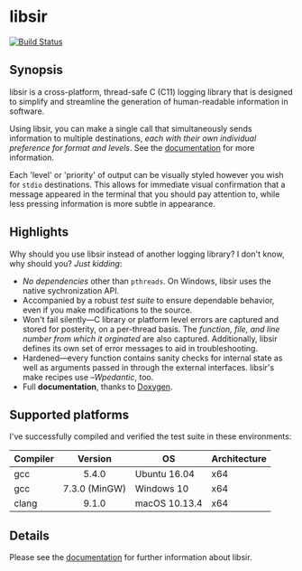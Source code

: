 # libsir

[![Build Status](https://travis-ci.org/ryanlederman/libsir.svg?branch=master)](https://travis-ci.org/ryanlederman/libsir)

## Synopsis

libsir is a cross-platform, thread-safe C (C11) logging library that is designed to simplify and streamline the generation of human-readable information in software.

Using libsir, you can make a single call that simultaneously sends information to multiple destinations, _each with their own individual preference for format and levels_. See the [documentation](https://ryanlederman.github.io/sir) for more information.

Each 'level' or 'priority' of output can be visually styled however you wish for `stdio` destinations. This allows for immediate visual confirmation that a message appeared in the terminal that you should pay attention to, while less pressing information is more subtle in appearance.

## Highlights

Why should you use libsir instead of another logging library? I don't know, why should you? _Just kidding_:

- _No dependencies_ other than `pthreads`. On Windows, libsir uses the native sychronization API.
- Accompanied by a robust _test suite_ to ensure dependable behavior, even if you make modifications to the source.
- Won't fail silently&mdash;C library or platform level errors are captured and stored for posterity, on a per-thread basis. The _function, file, and line number from which it orginated_ are also captured. Additionally, libsir defines its own set of error messages to aid in troubleshooting.
- Hardened&mdash;every function contains sanity checks for internal state as well as arguments passed in through the external interfaces. libsir's make recipes use &ndash;_Wpedantic_, too.
- Full **documentation**, thanks to [Doxygen](http://www.stack.nl/~dimitri/doxygen/manual/index.html).

## Supported platforms

I've successfully compiled and verified the test suite in these environments:

| Compiler | Version       | OS               | Architecture
| -------- | :-----------: | ---------------- | :------------
| gcc      | 5.4.0         | Ubuntu 16.04     | x64
| gcc      | 7.3.0 (MinGW) | Windows 10       | x64
| clang    | 9.1.0         | macOS 10.13.4    | x64

## Details

Please see the [documentation](https://ryanlederman.github.io/sir) for further information about libsir.
